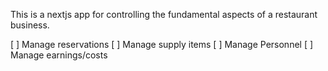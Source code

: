 This is a nextjs app for controlling the fundamental aspects of a restaurant business.

[ ] Manage reservations
[ ] Manage supply items
[ ] Manage Personnel
[ ] Manage earnings/costs
